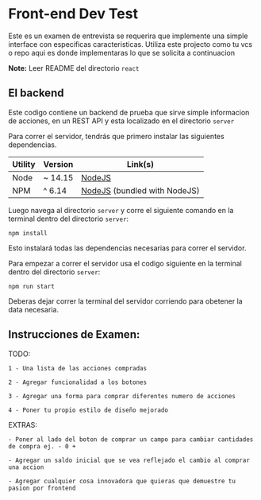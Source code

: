 # Front-end Dev Test

Este es un examen de entrevista se requerira que implemente una simple interface con especificas caracteristicas. Utiliza este projecto como tu vcs o repo aqui es donde implementaras lo que se solicita a continuacion 

**Note:** Leer README del directorio `react`

## El backend

Este codigo contiene un backend de prueba que sirve simple informacion de acciones, en un REST API y esta localizado en el directorio `server`

Para correr el servidor, tendrás que primero instalar las siguientes dependencias.

| Utility | Version | Link(s) |
|------------|---------|---------|
| Node | ~ 14.15 | [NodeJS](https://nodejs.org/en/) |
| NPM | ^ 6.14 | [NodeJS](https://nodejs.org/en/) (bundled with NodeJS) |

Luego navega al directorio `server` y corre el siguiente comando en la terminal dentro del directorio `server`:

```
npm install
```
Esto instalará todas las dependencias necesarias para correr el servidor.

Para empezar a correr el servidor usa el codigo siguiente en la terminal dentro del directorio `server`:

```
npm run start
```

Deberas dejar correr la terminal del servidor corriendo para obetener la data necesaria.


## Instrucciones de Examen:

TODO: 

    1 - Una lista de las acciones compradas 

    2 - Agregar funcionalidad a los botones 

    3 - Agregar una forma para comprar diferentes numero de acciones  

    4 - Poner tu propio estilo de diseño mejorado 
    

EXTRAS: 

    - Poner al lado del boton de comprar un campo para cambiar cantidades de compra ej. - 0 +

    - Agregar un saldo inicial que se vea reflejado el cambio al comprar una accion 

    - Agregar cualquier cosa innovadora que quieras que demuestre tu pasion por frontend
    